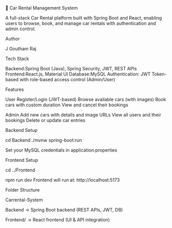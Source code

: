 🚗 Car Rental Management System

A full-stack Car Rental platform built with Spring Boot and React, enabling users to browse, book, and manage car rentals with authentication and admin control.

Author

J Goutham Raj 

Tech Stack

Backend:Spring Boot (Java), Spring Security, JWT, REST APIs
Frontend:React.js, Material UI
Database:MySQL
Authentication: JWT Token-based with role-based access control (Admin/User)

Features

User
Register/Login (JWT-based)
Browse available cars (with images)
Book cars with custom duration
View and cancel their bookings

Admin
Add new cars with details and image URLs
View all users and their bookings
Delete or update car entries

Backend Setup

cd Backend
./mvnw spring-boot:run

Set your MySQL credentials in application.properties

Frontend Setup

cd ../Frontend

npm run dev
Frontend will run at: http://localhost:5173

Folder Structure

Carrental-System

 Backend       → Spring Boot backend (REST APIs, JWT, DB)
 
 Frontend/      → React frontend (UI & API integration)

